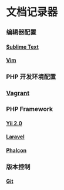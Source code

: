 # 文档记录器

### 编辑器配置

#### [Sublime Text](./src/editor/sublime.md)
#### [Vim](./src/editor/vim.md)

### PHP 开发环境配置

### [Vagrant](./src/php/environment.md)

### PHP Framework

#### [Yii 2.0](./src/php/framework/yii.md)
#### [Laravel](./src/php/framework/laravel.md)
#### [Phalcon](./src/php/framework/phalcon.md)

### 版本控制

#### [Git](./src/vc/git.md)
